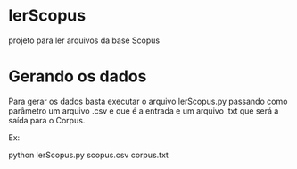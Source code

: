 # lerScopus

projeto para ler arquivos da base Scopus

# Gerando os dados

Para gerar os dados basta executar o arquivo lerScopus.py passando como parâmetro um arquivo .csv e que é a entrada e um arquivo .txt que será a saída para o Corpus.

Ex:

python lerScopus.py scopus.csv corpus.txt
